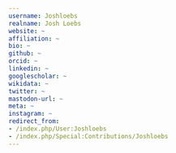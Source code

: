 ```yaml
---
username: Joshloebs
realname: Josh Loebs
website: ~
affiliation: ~
bio: ~
github: ~
orcid: ~
linkedin: ~
googlescholar: ~
wikidata: ~
twitter: ~
mastodon-url: ~
meta: ~
instagram: ~
redirect_from:
- /index.php/User:Joshloebs
- /index.php/Special:Contributions/Joshloebs
---
```

